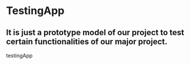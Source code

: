# TestingApp
## It is just a prototype model of our project to test certain functionalities of our major project.
testingApp
